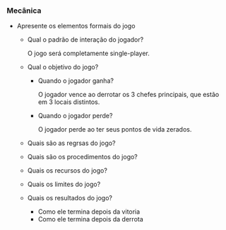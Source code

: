 ### Mecânica

- Apresente os elementos formais do jogo
    - Qual o padrão de interação do jogador?
 
        O jogo será completamente single-player.

    - Qual o objetivo do jogo? 
        - Quando o jogador ganha?
     
            O jogador vence ao derrotar os 3 chefes principais, que estão em 3 locais distintos.

        - Quando o jogador perde?
     
            O jogador perde ao ter seus pontos de vida zerados.

    - Quais são as regrsas do jogo?
    - Quais são os procedimentos do jogo?
    - Quais os recursos do jogo?
    - Quais os limites do jogo?
    - Quais os resultados do jogo?
        - Como ele termina depois da vitoria
        - Como ele termina depois da derrota

